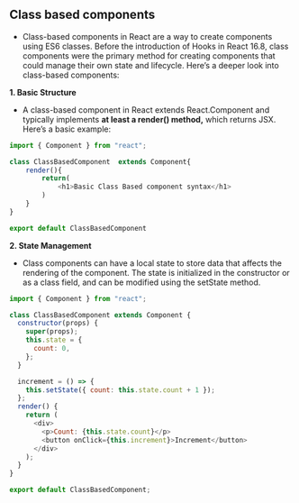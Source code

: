 ## Class based components



- Class-based components in React are a way to create components using ES6 classes. Before the introduction of Hooks in React 16.8, class components were the primary method for creating components that could manage their own state and lifecycle. Here’s a deeper look into class-based components:

**1. Basic Structure**
- A class-based component in React extends React.Component and typically implements **at least a render() method,** which returns JSX. Here’s a basic example:


```js
import { Component } from "react";

class ClassBasedComponent  extends Component{
    render(){
        return(
            <h1>Basic Class Based component syntax</h1>
        )
    }
}

export default ClassBasedComponent
```


**2. State Management**

- Class components can have a local state to store data that affects the rendering of the component. The state is initialized in the constructor or as a class field, and can be modified using the setState method.


```js
import { Component } from "react";

class ClassBasedComponent extends Component {
  constructor(props) {
    super(props);
    this.state = {
      count: 0,
    };
  }

  increment = () => {
    this.setState({ count: this.state.count + 1 });
  };
  render() {
    return (
      <div>
        <p>Count: {this.state.count}</p>
        <button onClick={this.increment}>Increment</button>
      </div>
    );
  }
}

export default ClassBasedComponent;

```
